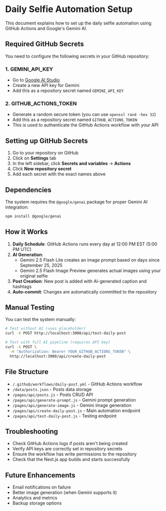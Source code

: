 # Daily Selfie Automation Setup

This document explains how to set up the daily selfie automation using GitHub Actions and Google's Gemini AI.

## Required GitHub Secrets

You need to configure the following secrets in your GitHub repository:

### 1. GEMINI_API_KEY
- Go to [Google AI Studio](https://makersuite.google.com/app/apikey)
- Create a new API key for Gemini
- Add this as a repository secret named `GEMINI_API_KEY`

### 2. GITHUB_ACTIONS_TOKEN
- Generate a random secure token (you can use `openssl rand -hex 32`)
- Add this as a repository secret named `GITHUB_ACTIONS_TOKEN`
- This is used to authenticate the GitHub Actions workflow with your API

## Setting up GitHub Secrets

1. Go to your repository on GitHub
2. Click on **Settings** tab
3. In the left sidebar, click **Secrets and variables** → **Actions**
4. Click **New repository secret**
5. Add each secret with the exact names above

## Dependencies

The system requires the `@google/genai` package for proper Gemini AI integration:

```bash
npm install @google/genai
```

## How it Works

1. **Daily Schedule**: GitHub Actions runs every day at 12:00 PM EST (5:00 PM UTC)
2. **AI Generation**: 
   - Gemini 2.5 Flash Lite creates an image prompt based on days since September 25, 2025
   - Gemini 2.5 Flash Image Preview generates actual images using your original selfie
3. **Post Creation**: New post is added with AI-generated caption and hashtags
4. **Auto-commit**: Changes are automatically committed to the repository

## Manual Testing

You can test the system manually:

```bash
# Test without AI (uses placeholder)
curl -X POST http://localhost:3000/api/test-daily-post

# Test with full AI pipeline (requires API key)
curl -X POST \
  -H "Authorization: Bearer YOUR_GITHUB_ACTIONS_TOKEN" \
  http://localhost:3000/api/create-daily-post
```

## File Structure

- `/.github/workflows/daily-post.yml` - GitHub Actions workflow
- `/data/posts.json` - Posts data storage
- `/pages/api/posts.js` - Posts CRUD API
- `/pages/api/generate-prompt.js` - Gemini prompt generation
- `/pages/api/generate-image.js` - Gemini image generation
- `/pages/api/create-daily-post.js` - Main automation endpoint
- `/pages/api/test-daily-post.js` - Testing endpoint

## Troubleshooting

- Check GitHub Actions logs if posts aren't being created
- Verify API keys are correctly set in repository secrets
- Ensure the workflow has write permissions to the repository
- Check that the Next.js app builds and starts successfully

## Future Enhancements

- Email notifications on failure
- Better image generation (when Gemini supports it)
- Analytics and metrics
- Backup storage options
